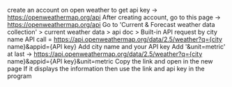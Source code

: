 create an account on open weather to get api key -> https://openweathermap.org/api
After creating account, go to this page -> https://openweathermap.org/api
Go to 'Current & Forecast weather data collection' > current weather data > api doc > Built-in API request by city name 
API call = https://api.openweathermap.org/data/2.5/weather?q={city name}&appid={API key}
Add city name and your API key
Add '&unit=metric' at last -> https://api.openweathermap.org/data/2.5/weather?q={city name}&appid={API key}&unit=metric
Copy the link and open in the new page
If it displays the information then use the link and api key in the program
